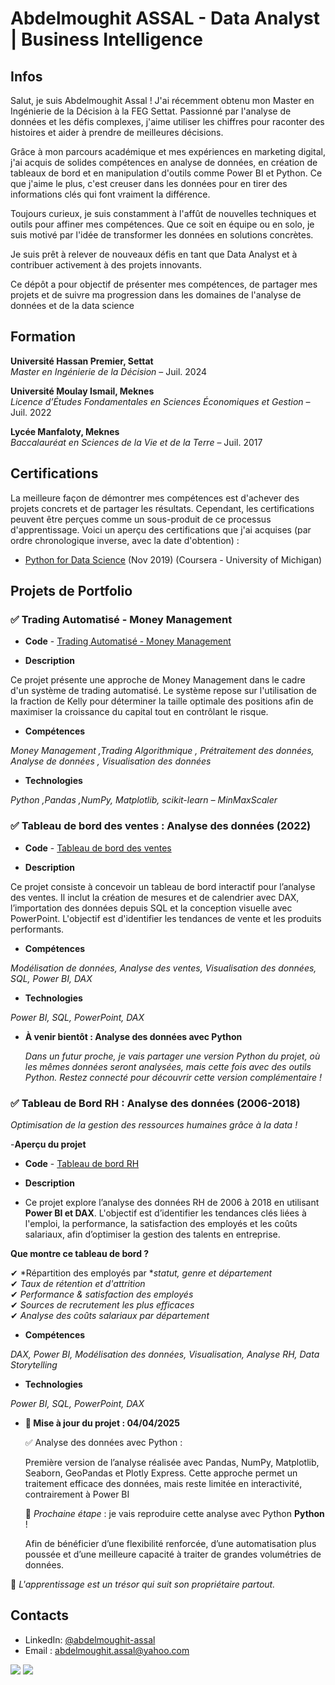 # Abdelmoughit ASSAL - Data Analyst | Business Intelligence
## Infos
Salut, je suis Abdelmoughit Assal ! J'ai récemment obtenu mon Master en Ingénierie de la Décision à la FEG Settat. Passionné par l'analyse de données et les défis complexes, j'aime utiliser les chiffres pour raconter des histoires et aider à prendre de meilleures décisions.

Grâce à mon parcours académique et mes expériences en marketing digital, j'ai acquis de solides compétences en analyse de données, en création de tableaux de bord et en manipulation d'outils comme Power BI et Python. Ce que j'aime le plus, c'est creuser dans les données pour en tirer des informations clés qui font vraiment la différence.

Toujours curieux, je suis constamment à l'affût de nouvelles techniques et outils pour affiner mes compétences. Que ce soit en équipe ou en solo, je suis motivé par l'idée de transformer les données en solutions concrètes.

Je suis prêt à relever de nouveaux défis en tant que Data Analyst et à contribuer activement à des projets innovants.

Ce dépôt a pour objectif de présenter mes compétences, de partager mes projets et de suivre ma progression dans les domaines de l'analyse de données et de la data science

## Formation 
**Université Hassan Premier, Settat**  
*Master en Ingénierie de la Décision* – Juil. 2024

**Université Moulay Ismail, Meknes**  
*Licence d’Études Fondamentales en Sciences Économiques et Gestion* – Juil. 2022

**Lycée Manfaloty, Meknes**  
*Baccalauréat en Sciences de la Vie et de la Terre* – Juil. 2017

## Certifications
  La meilleure façon de démontrer mes compétences est d'achever des projets concrets et de partager les résultats. Cependant, les certifications peuvent être perçues comme un sous-produit de ce processus d'apprentissage. Voici un aperçu des certifications que j'ai acquises (par ordre chronologique inverse, avec la date d'obtention) :

- [Python for Data Science](https://coursera.org/share/983e3921c341ce3abeed69a864f0c7e0) (Nov 2019) (Coursera - University of Michigan)

## Projets de Portfolio

### ✅ Trading Automatisé - Money Management 
  - **Code** - [Trading Automatisé - Money Management](https://github.com/AbdelmoughitASSAL/Trading-Automatise-Money-Management)

  - **Description**

  Ce projet présente une approche de Money Management dans le cadre d'un système de trading automatisé. Le système repose sur l'utilisation de la fraction de Kelly pour déterminer la taille optimale des positions afin de maximiser la croissance du capital tout en contrôlant le risque.

  - **Compétences**
  
  *Money Management ,Trading Algorithmique , Prétraitement des données, Analyse de données , Visualisation des données*
    
  - **Technologies**

  *Python ,Pandas ,NumPy, Matplotlib, scikit-learn – MinMaxScaler*
  
### ✅ Tableau de bord des ventes : Analyse des données (2022)
  - **Code** - [Tableau de bord des ventes](https://github.com/AbdelmoughitASSAL/Analyse_des_ventes_2022_SQL)

  - **Description**

  Ce projet consiste à concevoir un tableau de bord interactif pour l’analyse des ventes. Il inclut la création de mesures et de calendrier avec DAX, l’importation des données depuis SQL et la conception visuelle avec PowerPoint. L'objectif est d'identifier les tendances de vente et les produits performants.
  
  - **Compétences**
  
  *Modélisation de données, Analyse des ventes, Visualisation des données, SQL, Power BI, DAX*
    
  - **Technologies**

  *Power BI, SQL, PowerPoint, DAX*
  
  - **À venir bientôt : Analyse des données avec Python**
    
    *Dans un futur proche, je vais partager une version Python du projet, où les mêmes données seront analysées, mais cette fois avec des outils Python. Restez connecté pour découvrir cette version complémentaire !*

### ✅ Tableau de Bord RH : Analyse des données (2006-2018)

*Optimisation de la gestion des ressources humaines grâce à la data !*

  -**Aperçu du projet**  

  - **Code** - [Tableau de bord RH ](https://github.com/AbdelmoughitASSAL/HR_Dashboard_06_18)

  - **Description**
  - 
    Ce projet explore l’analyse des données RH de 2006 à 2018 en utilisant **Power BI et DAX**. L'objectif est d’identifier les tendances clés liées à l'emploi, la performance, la satisfaction des employés et les coûts salariaux, afin d’optimiser la gestion des talents en entreprise.
    
  **Que montre ce tableau de bord ?**  
  
✔ *Répartition des employés par **statut, genre et département*  
✔ *Taux de rétention et d'attrition*  
✔ *Performance & satisfaction des employés*  
✔ *Sources de recrutement les plus efficaces*  
✔ *Analyse des coûts salariaux par département* 

  - **Compétences**
  
   *DAX, Power BI, Modélisation des données, Visualisation, Analyse RH, Data Storytelling*
    
  - **Technologies**

  *Power BI, SQL, PowerPoint, DAX*

  
  - **🔄 Mise à jour du projet : 04/04/2025**
    
    ✅ Analyse des données avec Python :
    
    Première version de l’analyse réalisée avec Pandas, NumPy, Matplotlib, Seaborn, GeoPandas et Plotly Express. Cette approche permet un traitement efficace des données, mais reste limitée en interactivité,           contrairement à Power BI
    
      📌 *Prochaine étape* : je vais reproduire cette analyse avec Python **Python** !
    
    Afin de bénéficier d’une flexibilité renforcée, d’une automatisation plus poussée et d’une meilleure capacité à traiter de grandes volumétries de données.
    
📢 *L'apprentissage est un trésor qui suit son propriétaire partout.*  
## Contacts
- LinkedIn: [@abdelmoughit-assal](https://www.linkedin.com/in/abdelmoughit-assal/)
- Email : abdelmoughit.assal@yahoo.com
<div align="left"> 
  <a href = "mailto:abdelmoughit.assal@yahoo.com"><img src="https://img.shields.io/badge/Yahoo%20mail-6D4AFF?style=for-the-badge&logo=yahoomail&logoColor=white" target="_blank"></a>
  <a href="https://www.linkedin.com/in/abdelmoughit-assal" target="_blank"><img src="https://img.shields.io/badge/-LinkedIn-%230077B5?style=for-the-badge&logo=linkedin&logoColor=white" target="_blank"></a> 
</div>
